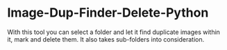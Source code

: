 # Image-Dup-Finder-Delete-Python
With this tool you can select a folder and let it find duplicate images within it, mark and delete them. It also takes sub-folders into consideration.
